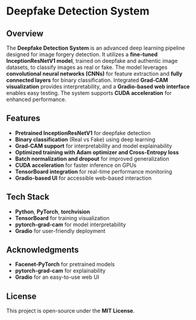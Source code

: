 # Deepfake Detection System

## Overview
The **Deepfake Detection System** is an advanced deep learning pipeline designed for image forgery detection. It utilizes a **fine-tuned InceptionResNetV1 model**, trained on deepfake and authentic image datasets, to classify images as real or fake. The model leverages **convolutional neural networks (CNNs)** for feature extraction and **fully connected layers** for binary classification. Integrated **Grad-CAM visualization** provides interpretability, and a **Gradio-based web interface** enables easy testing. The system supports **CUDA acceleration** for enhanced performance.

## Features
- **Pretrained InceptionResNetV1** for deepfake detection
- **Binary classification** (Real vs Fake) using deep learning
- **Grad-CAM support** for interpretability and model explainability
- **Optimized training with Adam optimizer and Cross-Entropy loss**
- **Batch normalization and dropout** for improved generalization
- **CUDA acceleration** for faster inference on GPUs
- **TensorBoard integration** for real-time performance monitoring
- **Gradio-based UI** for accessible web-based interaction

## Tech Stack
- **Python**, **PyTorch**, **torchvision**
- **TensorBoard** for training visualization
- **pytorch-grad-cam** for model interpretability
- **Gradio** for user-friendly deployment
 
## Acknowledgments
- **Facenet-PyTorch** for pretrained models
- **pytorch-grad-cam** for explainability
- **Gradio** for an easy-to-use web UI

## License
This project is open-source under the **MIT License**.

